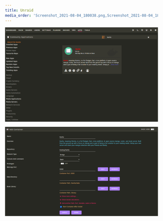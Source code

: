 ```yaml
---
title: Unraid
media_order: 'Screenshot_2021-08-04_180038.png,Screenshot_2021-08-04_180256.png'
---
```


![Screenshot_2021-08-04_180038](Screenshot_2021-08-04_180038.png "Screenshot_2021-08-04_180038")

![Screenshot_2021-08-04_180256](Screenshot_2021-08-04_180256.png "Screenshot_2021-08-04_180256")